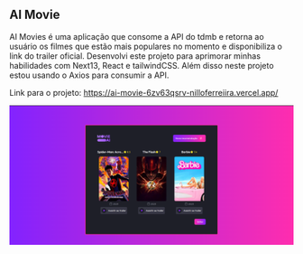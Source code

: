 ## AI Movie

AI Movies é uma aplicação que consome a API do tdmb e retorna ao usuário os filmes que estão mais populares no momento e disponibiliza o link do trailer oficial. Desenvolvi este projeto para aprimorar minhas habilidades com Next13, React e tailwindCSS. Além disso neste projeto estou usando o Axios para consumir a API.

Link para o projeto:
https://ai-movie-6zv63qsrv-nilloferreiira.vercel.app/

![foto mais recente](/public/assets/readmeimg.png)

